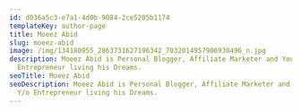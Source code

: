 ```yaml
---
id: d036a5c3-e7a1-4d0b-9084-2ce5205b1174
templateKey: author-page
title: Moeez Abid
slug: moeez-abid
image: /img/134180955_2863731627196342_7032014957906930496_n.jpg
description: Moeez Abid is Personal Blogger, Affiliate Marketer and Young 18 Y/o
  Entrepreneur living his Dreams.
seoTitle: Moeez Abid
seoDescription: Moeez Abid is Personal Blogger, Affiliate Marketer and Young 18
  Y/o Entrepreneur living his Dreams.
---
```

